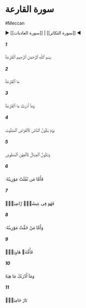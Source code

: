 # سورة القارعة
#Meccan
▶ [[سورة العاديات]] | [[سورة التكاثر]] ◀
##### 1
<span class="ayah hovertext" data-hover="The (Day) of Noise and Clamour:">بِسْمِ ٱللَّهِ ٱلرَّحْمَٰنِ ٱلرَّحِيمِ ٱلْقَارِعَةُ</span>
##### 2
<span class="ayah hovertext" data-hover="What is the (Day) of Noise and Clamour?">مَا ٱلْقَارِعَةُ</span>
##### 3
<span class="ayah hovertext" data-hover="And what will explain to thee what the (Day) of Noise and Clamour is?">وَمَآ أَدْرَىٰكَ مَا ٱلْقَارِعَةُ</span>
##### 4
<span class="ayah hovertext" data-hover="(It is) a Day whereon men will be like moths scattered about,">يَوْمَ يَكُونُ ٱلنَّاسُ كَٱلْفَرَاشِ ٱلْمَبْثُوثِ</span>
##### 5
<span class="ayah hovertext" data-hover="And the mountains will be like carded wool.">وَتَكُونُ ٱلْجِبَالُ كَٱلْعِهْنِ ٱلْمَنفُوشِ</span>
##### 6
<span class="ayah hovertext" data-hover="Then, he whose balance (of good deeds) will be (found) heavy,">فَأَمَّا مَن ثَقُلَتْ مَوَٰزِينُهُۥ</span>
##### 7
<span class="ayah hovertext" data-hover="Will be in a life of good pleasure and satisfaction.">فَهُوَ فِى عِيشَةٍۢ رَّاضِيَةٍۢ</span>
##### 8
<span class="ayah hovertext" data-hover="But he whose balance (of good deeds) will be (found) light,-">وَأَمَّا مَنْ خَفَّتْ مَوَٰزِينُهُۥ</span>
##### 9
<span class="ayah hovertext" data-hover="Will have his home in a (bottomless) Pit.">فَأُمُّهُۥ هَاوِيَةٌۭ</span>
##### 10
<span class="ayah hovertext" data-hover="And what will explain to thee what this is?">وَمَآ أَدْرَىٰكَ مَا هِيَهْ</span>
##### 11
<span class="ayah hovertext" data-hover="(It is) a Fire Blazing fiercely!">نَارٌ حَامِيَةٌۢ</span>
